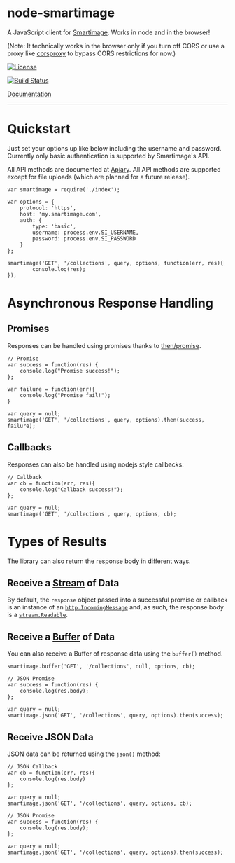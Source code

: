 node-smartimage
===============

A JavaScript client for [Smartimage](http://www.smartimage.com). Works in node and in
the browser!

(Note: It technically works in the browser only if you turn off CORS or use a
proxy like [corsproxy](https://www.npmjs.org/package/corsproxy) to bypass
CORS restrictions for now.)

[![License](http://img.shields.io/badge/license-MIT-blue.svg?style=flat)](./LICENSE)

[![Build
Status](http://img.shields.io/travis/Widen/node-smartimage.svg?style=flat)](https://travis-ci.org/Widen/node-smartimage)

[Documentation](http://widen.github.io/node-smartimage/)


----

# Quickstart

Just set your options up like below including the username and password.
Currently only basic authentication is supported by Smartimage's API.

All API methods are documented at [Apiary](http://docs.smartimage.apiary.io/).
All API methods are supported except for file uploads (which are planned for a future release).

```
var smartimage = require('./index');

var options = {
    protocol: 'https',
    host: 'my.smartimage.com',
    auth: {
        type: 'basic',
        username: process.env.SI_USERNAME,
        password: process.env.SI_PASSWORD
    }
};

smartimage('GET', '/collections', query, options, function(err, res){
        console.log(res);
});
```

# Asynchronous Response Handling

## Promises

Responses can be handled using promises thanks to [then/promise](https://github.com/then/promise).

```
// Promise
var success = function(res) {
    console.log("Promise success!");
};

var failure = function(err){
    console.log("Promise fail!");
}

var query = null;
smartimage('GET', '/collections', query, options).then(success, failure);
```

## Callbacks

Responses can also be handled using nodejs style callbacks:

```
// Callback
var cb = function(err, res){
    console.log("Callback success!");
};

var query = null;
smartimage('GET', '/collections', query, options, cb);
```

# Types of Results

The library can also return the response body in different ways.

## Receive a [Stream](http://nodejs.org/api/stream.html#stream_class_stream_readable) of Data

By default, the `response` object passed into a successful promise or callback
is an instance of an [`http.IncomingMessage`](http://nodejs.org/api/http.html#http_http_incomingmessage) and, as such, the response body
is a
[`stream.Readable`](http://nodejs.org/api/stream.html#stream_class_stream_readable).


## Receive a [Buffer](http://nodejs.org/api/buffer.html) of Data

You can also receive a Buffer of response data using the `buffer()` method.

```
smartimage.buffer('GET', '/collections', null, options, cb);
```

```
// JSON Promise
var success = function(res) {
    console.log(res.body);
};

var query = null;
smartimage.json('GET', '/collections', query, options).then(success);
```

## Receive JSON Data

JSON data can be returned using the `json()` method:

```
// JSON Callback
var cb = function(err, res){
    console.log(res.body)
};

var query = null;
smartimage.json('GET', '/collections', query, options, cb);
```

```
// JSON Promise
var success = function(res) {
    console.log(res.body);
};

var query = null;
smartimage.json('GET', '/collections', query, options).then(success);
```


